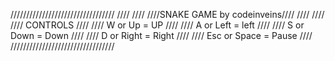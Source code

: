 /////////////////////////////////
////                         ////
////SNAKE GAME by codeinveins////
////                         ////
////         CONTROLS        ////
//// W or Up = UP            ////
//// A or Left = left        ////
//// S or Down = Down        ////
//// D or Right = Right      ////
//// Esc or Space = Pause    ////
/////////////////////////////////
